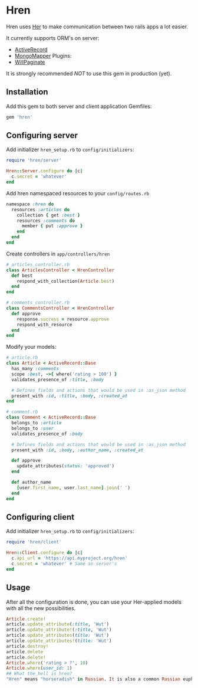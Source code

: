 # Hren
Hren uses [Her](https://github.com/remiprev/her) to make communication between two rails apps a lot easier.

It currently supports ORM's on server:
- [ActiveRecord](https://github.com/rails/rails/tree/master/activerecord)
- [MongoMapper](https://github.com/jnunemaker/mongomapper)
Plugins:
- [WillPaginate](https://github.com/mislav/will_paginate)

It is strongly recommended *NOT* to use this gem in production (yet).

## Installation
Add this gem to both server and client application Gemfiles:
```ruby
gem 'hren'
```

## Configuring server
Add initializer `hren_setup.rb` to `config/initializers`:

```ruby
require 'hren/server'

Hren::Server.configure do |c|
  c.secret = 'whatever'
end
```

Add hren namespaced resources to your `config/routes.rb`
```ruby
namespace :hren do
  resources :articles do
    collection { get :best }
    resources :comments do
      member { put :approve }
    end
  end
end
```

Create controllers in `app/controllers/hren`
```ruby
# articles_controller.rb
class ArticlesController < HrenController
  def best
    respond_with_collection(Article.best)
  end
end

# comments_controller.rb
class CommentsController < HrenController
  def approve
    response.success = resource.approve
    respond_with_resource
  end
end
```

Modify your models:
```ruby
# article.rb
class Article < ActiveRecord::Base
  has_many :comments
  scope :best, ->{ where('rating > 100') }
  validates_presence_of :title, :body

  # Defines fields and actions that would be used in :as_json method
  present_with :id, :title, :body, :created_at
end

# comment.rb
class Comment < ActiveRecord::Base
  belongs_to :article
  belongs_to :user
  validates_presence_of :body

  # Defines fields and actions that would be used in :as_json method
  present_with :id, :body, :author_name, :created_at

  def approve
    update_attributes(status: 'approved')
  end

  def author_name
    [user.first_name, user.last_name].join(' ')
  end
end
```

## Configuring client
Add initializer `hren_setup.rb` to `config/initializers`:

```ruby
require 'hren/client'

Hren::Client.configure do |c|
  c.api_url = 'https://api.myproject.org/hren'
  c.secret = 'whatever' # Same as server's
end
```

## Usage
After all the configuration is done, you can use your Her-applied models with all the new possibilities.
```ruby
Article.create!
article.update_attribute(:title, 'Wut')
article.update_attribute!(:title, 'Wut')
article.update_attributes(title: 'Wut')
article.update_attributes!(title: 'Wut')
article.destroy!
article.delete
article.delete!
Article.where('rating > ?', 10)
Article.where(user_id: 1)
## What the hell is hren?
"Hren" means "horseradish" in Russian. It is also a common Russian euphemism for "dick", so is the word "her".
